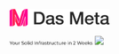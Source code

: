 [![Das Meta](https://github.com/dasmeta/.github/blob/main/images/Logo1.png)](https://www.dasmeta.com/)

<p float="left">
  <a href="https://www.dasmeta.com/"><img src="https://github.com/dasmeta/.github/blob/main/images/Text1.png"  width="150" /></a>
  <a href="https://www.dasmeta.com/contact-us/"><img src="[/img2.png](https://github.com/dasmeta/.github/blob/main/images/Button1.png)" width="150" /></a>
</p>



<!-- [![Infrastructure](https://github.com/dasmeta/.github/blob/main/images/Text1.png)](https://www.dasmeta.com/)                     [![Audit](https://github.com/dasmeta/.github/blob/main/images/Button1.png)](https://www.dasmeta.com/contact-us/) -->
